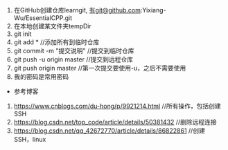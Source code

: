 1. 在GitHub创建仓库learngit, 有git@github.com:Yixiang-Wu/EssentialCPP.git
2. 在本地创建某文件夹tempDir
3. git init
4. git add * //添加所有到临时仓库
5. git commit -m "提交说明" //提交到临时仓库
6. git push -u origin master //提交到远程仓库
7. git push origin master //第一次提交要使用-u，之后不需要使用
8. 我的密码是常用密码

- 参考博客
1. https://www.cnblogs.com/du-hong/p/9921214.html //所有操作，包括创建SSH
2. https://blog.csdn.net/top_code/article/details/50381432 //删除远程连接
3. https://blog.csdn.net/qq_42672770/article/details/86822861 //创建SSH，linux